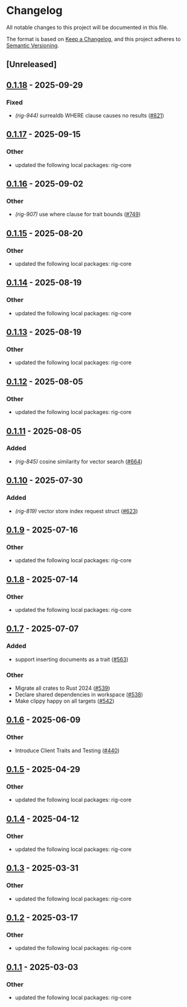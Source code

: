 # Changelog

All notable changes to this project will be documented in this file.

The format is based on [Keep a Changelog](https://keepachangelog.com/en/1.0.0/),
and this project adheres to [Semantic Versioning](https://semver.org/spec/v2.0.0.html).

## [Unreleased]

## [0.1.18](https://github.com/0xPlaygrounds/rig/compare/rig-surrealdb-v0.1.17...rig-surrealdb-v0.1.18) - 2025-09-29

### Fixed

- *(rig-944)* surrealdb WHERE clause causes no results ([#821](https://github.com/0xPlaygrounds/rig/pull/821))

## [0.1.17](https://github.com/0xPlaygrounds/rig/compare/rig-surrealdb-v0.1.16...rig-surrealdb-v0.1.17) - 2025-09-15

### Other

- updated the following local packages: rig-core

## [0.1.16](https://github.com/0xPlaygrounds/rig/compare/rig-surrealdb-v0.1.15...rig-surrealdb-v0.1.16) - 2025-09-02

### Other

- *(rig-907)* use where clause for trait bounds ([#749](https://github.com/0xPlaygrounds/rig/pull/749))

## [0.1.15](https://github.com/0xPlaygrounds/rig/compare/rig-surrealdb-v0.1.14...rig-surrealdb-v0.1.15) - 2025-08-20

### Other

- updated the following local packages: rig-core

## [0.1.14](https://github.com/0xPlaygrounds/rig/compare/rig-surrealdb-v0.1.13...rig-surrealdb-v0.1.14) - 2025-08-19

### Other

- updated the following local packages: rig-core

## [0.1.13](https://github.com/0xPlaygrounds/rig/compare/rig-surrealdb-v0.1.12...rig-surrealdb-v0.1.13) - 2025-08-19

### Other

- updated the following local packages: rig-core

## [0.1.12](https://github.com/0xPlaygrounds/rig/compare/rig-surrealdb-v0.1.11...rig-surrealdb-v0.1.12) - 2025-08-05

### Other

- updated the following local packages: rig-core

## [0.1.11](https://github.com/0xPlaygrounds/rig/compare/rig-surrealdb-v0.1.10...rig-surrealdb-v0.1.11) - 2025-08-05

### Added

- *(rig-845)* cosine similarity for vector search ([#664](https://github.com/0xPlaygrounds/rig/pull/664))

## [0.1.10](https://github.com/0xPlaygrounds/rig/compare/rig-surrealdb-v0.1.9...rig-surrealdb-v0.1.10) - 2025-07-30

### Added

- *(rig-819)* vector store index request struct ([#623](https://github.com/0xPlaygrounds/rig/pull/623))

## [0.1.9](https://github.com/0xPlaygrounds/rig/compare/rig-surrealdb-v0.1.8...rig-surrealdb-v0.1.9) - 2025-07-16

### Other

- updated the following local packages: rig-core

## [0.1.8](https://github.com/0xPlaygrounds/rig/compare/rig-surrealdb-v0.1.7...rig-surrealdb-v0.1.8) - 2025-07-14

### Other

- updated the following local packages: rig-core

## [0.1.7](https://github.com/0xPlaygrounds/rig/compare/rig-surrealdb-v0.1.6...rig-surrealdb-v0.1.7) - 2025-07-07

### Added

- support inserting documents as a trait ([#563](https://github.com/0xPlaygrounds/rig/pull/563))

### Other

- Migrate all crates to Rust 2024 ([#539](https://github.com/0xPlaygrounds/rig/pull/539))
- Declare shared dependencies in workspace ([#538](https://github.com/0xPlaygrounds/rig/pull/538))
- Make clippy happy on all targets ([#542](https://github.com/0xPlaygrounds/rig/pull/542))

## [0.1.6](https://github.com/0xPlaygrounds/rig/compare/rig-surrealdb-v0.1.5...rig-surrealdb-v0.1.6) - 2025-06-09

### Other

- Introduce Client Traits and Testing ([#440](https://github.com/0xPlaygrounds/rig/pull/440))

## [0.1.5](https://github.com/0xPlaygrounds/rig/compare/rig-surrealdb-v0.1.4...rig-surrealdb-v0.1.5) - 2025-04-29

### Other

- updated the following local packages: rig-core

## [0.1.4](https://github.com/0xPlaygrounds/rig/compare/rig-surrealdb-v0.1.3...rig-surrealdb-v0.1.4) - 2025-04-12

### Other

- updated the following local packages: rig-core

## [0.1.3](https://github.com/0xPlaygrounds/rig/compare/rig-surrealdb-v0.1.2...rig-surrealdb-v0.1.3) - 2025-03-31

### Other

- updated the following local packages: rig-core

## [0.1.2](https://github.com/0xPlaygrounds/rig/compare/rig-surrealdb-v0.1.1...rig-surrealdb-v0.1.2) - 2025-03-17

### Other

- updated the following local packages: rig-core

## [0.1.1](https://github.com/0xPlaygrounds/rig/compare/rig-surrealdb-v0.1.0...rig-surrealdb-v0.1.1) - 2025-03-03

### Other

- updated the following local packages: rig-core
